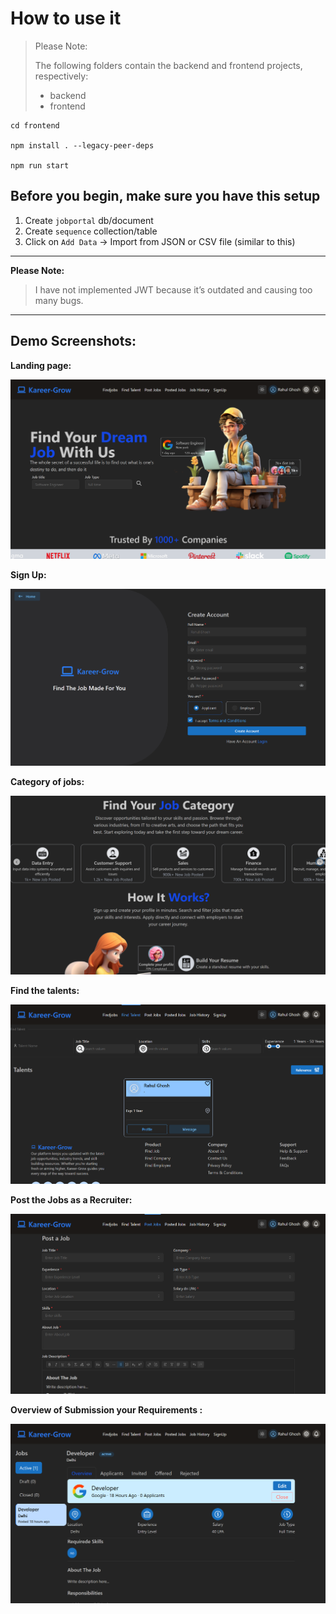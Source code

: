 # How to use it

> Please Note:
> 
> The following folders contain the backend and frontend projects, respectively:
> - backend 
> - frontend

```
cd frontend

npm install . --legacy-peer-deps

npm run start

```


## Before you begin, make sure you have this setup

1. Create `jobportal` db/document
2. Create `sequence` collection/table
3. Click on `Add Data` → Import from JSON or CSV file (similar to this)

---

**Please Note:**

> I have not implemented JWT because it’s outdated and causing too many bugs.

---

## Demo Screenshots:

**Landing page:**

![Screenshot 1](./img/Screenshot%202025-08-13%20201822.png)

**Sign Up:**

![Screenshot 5](./img/Screenshot%202025-08-13%20202006.png)

**Category of jobs:**

![Screenshot 2](./img/Screenshot%202025-08-13%20201842.png)

**Find the talents:**

![Screenshot 3](./img/Screenshot%202025-08-13%20201913.png)

**Post the Jobs as a Recruiter:**

![Screenshot 4](./img/Screenshot%202025-08-13%20201930.png)

**Overview of Submission your Requirements :**

![Screenshot 5](./img/Screenshot%202025-08-13%20201942.png)